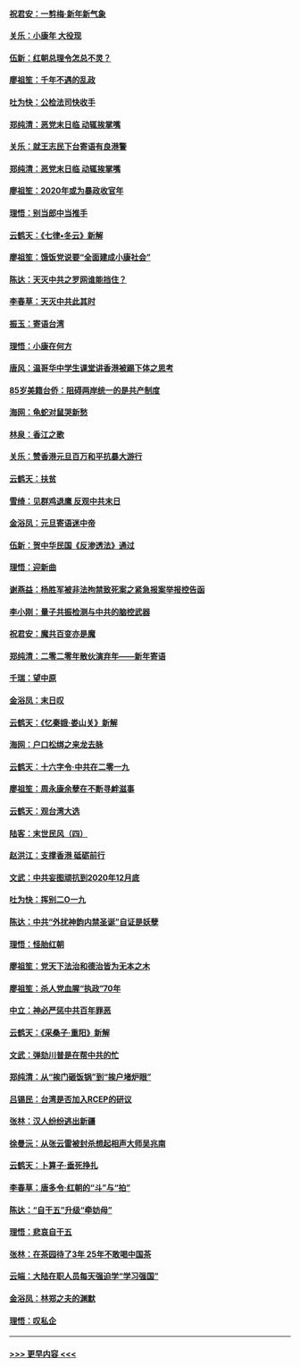#### [祝君安：一剪梅‧新年新气象](../pages/nsc993/n11776340.md?t=01082222) 
#### [关乐：小康年 大役现](../pages/nsc993/n11774213.md?t=01082222) 
#### [伍新：红朝总理令怎总不灵？](../pages/nsc993/n11770813.md?t=01082222) 
#### [廖祖笙：千年不遇的乱政](../pages/nsc993/n11770373.md?t=01082222) 
#### [吐为快：公检法司快收手](../pages/nsc993/n11770359.md?t=01082222) 
#### [郑纯清：恶党末日临 动辄挨掌嘴](../pages/nsc993/n11769912.md?t=01082222) 
#### [关乐：就王志民下台寄语有良港警](../pages/nsc993/n11769903.md?t=01082222) 
#### [郑纯清：恶党末日临 动辄挨掌嘴](../pages/nsc993/n11769356.md?t=01082222) 
#### [廖祖笙：2020年或为暴政收官年](../pages/nsc993/n11768216.md?t=01082222) 
#### [理悟：别当郎中当推手](../pages/nsc993/n11768243.md?t=01082222) 
#### [云鹤天：《七律▪冬云》新解](../pages/nsc993/n11768204.md?t=01082222) 
#### [廖祖笙：饿饭党说要“全面建成小康社会”](../pages/nsc993/n11767482.md?t=01082222) 
#### [陈达：天灭中共之罗网谁能挡住？](../pages/nsc993/n11767465.md?t=01082222) 
#### [李春草：天灭中共此其时](../pages/nsc993/n11767452.md?t=01082222) 
#### [振玉：寄语台湾](../pages/nsc993/n11767432.md?t=01082222) 
#### [理悟：小康在何方](../pages/nsc993/n11767394.md?t=01082222) 
#### [唐风：温哥华中学生课堂讲香港被踢下体之思考](../pages/nsc993/n11766848.md?t=01082222) 
#### [85岁美籍台侨：阻碍两岸统一的是共产制度](../pages/nsc993/n11765043.md?t=01082222) 
#### [海网：龟蛇对鼠哭新愁](../pages/nsc993/n11764895.md?t=01082222) 
#### [林泉：香江之歌](../pages/nsc993/n11764415.md?t=01082222) 
#### [关乐：赞香港元旦百万和平抗暴大游行](../pages/nsc993/n11764382.md?t=01082222) 
#### [云鹤天：扶贫](../pages/nsc993/n11764245.md?t=01082222) 
#### [雪绮：见群鸡退鹰  反观中共末日](../pages/nsc993/n11762112.md?t=01082222) 
#### [金浴凤：元旦寄语迷中帝](../pages/nsc993/n11761788.md?t=01082222) 
#### [伍新：贺中华民国《反渗透法》通过](../pages/nsc993/n11761994.md?t=01082222) 
#### [理悟：迎新曲](../pages/nsc993/n11761152.md?t=01082222) 
#### [谢燕益：杨胜军被非法拘禁致死案之紧急报案举报控告函](../pages/nsc993/n11756134.md?t=01082222) 
#### [李小刚：量子共振检测与中共的脑控武器](../pages/nsc993/n11754518.md?t=01082222) 
#### [祝君安：魔共百变亦是魔](../pages/nsc993/n11754469.md?t=01082222) 
#### [郑纯清：二零二零年散伙演弃年——新年寄语](../pages/nsc993/n11754195.md?t=01082222) 
#### [千瑞：望中原](../pages/nsc993/n11754159.md?t=01082222) 
#### [金浴凤：末日叹](../pages/nsc993/n11752359.md?t=01082222) 
#### [云鹤天：《忆秦娥‧娄山关》新解](../pages/nsc993/n11752348.md?t=01082222) 
#### [海网：户口松绑之来龙去脉](../pages/nsc993/n11752328.md?t=01082222) 
#### [云鹤天：十六字令‧中共在二零一九](../pages/nsc993/n11752305.md?t=01082222) 
#### [廖祖笙：周永康余孽在不断寻衅滋事](../pages/nsc993/n11751013.md?t=01082222) 
#### [云鹤天：观台湾大选](../pages/nsc993/n11751007.md?t=01082222) 
#### [陆客：末世民风（四）](../pages/nsc993/n11749203.md?t=01082222) 
#### [赵洪江：支撑香港 砥砺前行](../pages/nsc993/n11748482.md?t=01082222) 
#### [文武：中共妄图顽抗到2020年12月底](../pages/nsc993/n11748446.md?t=01082222) 
#### [吐为快：挥别二O一九](../pages/nsc993/n11748411.md?t=01082222) 
#### [陈达：中共“外扰神韵内禁圣诞”自证是妖孽](../pages/nsc993/n11748226.md?t=01082222) 
#### [理悟：怪胎红朝](../pages/nsc993/n11748206.md?t=01082222) 
#### [廖祖笙：党天下法治和德治皆为无本之木](../pages/nsc993/n11748135.md?t=01082222) 
#### [廖祖笙：杀人党血腥“执政”70年](../pages/nsc993/n11745144.md?t=01082222) 
#### [中立：神必严惩中共百年罪恶](../pages/nsc993/n11744970.md?t=01082222) 
#### [云鹤天：《采桑子‧重阳》新解](../pages/nsc993/n11744948.md?t=01082222) 
#### [文武：弹劾川普是在帮中共的忙](../pages/nsc993/n11744758.md?t=01082222) 
#### [郑纯清：从“挨门砸饭锅”到“挨户堵炉眼”](../pages/nsc993/n11744745.md?t=01082222) 
#### [吕锡民：台湾是否加入RCEP的研议](../pages/nsc993/n11744701.md?t=01082222) 
#### [张林：汉人纷纷逃出新疆](../pages/nsc993/n11743530.md?t=01082222) 
#### [徐曼沅：从张云雷被封杀想起相声大师吴兆南](../pages/nsc993/n11741816.md?t=01082222) 
#### [云鹤天：卜算子‧垂死挣扎](../pages/nsc993/n11739956.md?t=01082222) 
#### [李春草：唐多令‧红朝的“斗”与“拍”](../pages/nsc993/n11739830.md?t=01082222) 
#### [陈达：“自干五”升级“牵妨母”](../pages/nsc993/n11739724.md?t=01082222) 
#### [理悟：悲哀自干五](../pages/nsc993/n11739547.md?t=01082222) 
#### [张林：在茶园待了3年 25年不敢喝中国茶](../pages/nsc993/n11739240.md?t=01082222) 
#### [云端：大陆在职人员每天强迫学“学习强国”](../pages/nsc993/n11738735.md?t=01082222) 
#### [金浴凤：林郑之夫的渊默](../pages/nsc993/n11737735.md?t=01082222) 
#### [理悟：叹私企](../pages/nsc993/n11737715.md?t=01082222) 

----
#### [ >>> 更早内容 <<< ](../indexes/nsc993-earlier.md)
